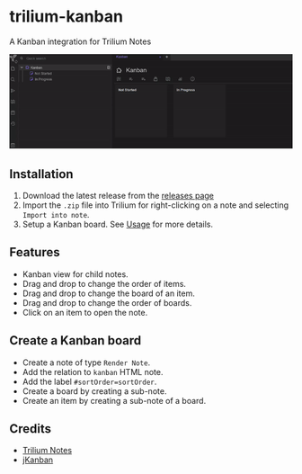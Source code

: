 # trilium-kanban
A Kanban integration for Trilium Notes

![Demo](screenshots/demo.gif)

## Installation

1. Download the latest release from the [releases page](https://github.com/CyrilLeblanc/trilium-kanban/releases)
2. Import the `.zip` file into Trilium for right-clicking on a note and selecting `Import into note`.
3. Setup a Kanban board. See [Usage](#usage) for more details.

## Features

- Kanban view for child notes.
- Drag and drop to change the order of items.
- Drag and drop to change the board of an item.
- Drag and drop to change the order of boards.
- Click on an item to open the note.

## Create a Kanban board

- Create a note of type `Render Note`.
- Add the relation to `kanban` HTML note.
- Add the label `#sortOrder=sortOrder`.
- Create a board by creating a sub-note.
- Create an item by creating a sub-note of a board.

## Credits
- [Trilium Notes](https://github.com/zadam/trilium)
- [jKanban](https://github.com/riktar/jkanban)